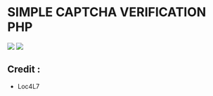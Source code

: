# SIMPLE CAPTCHA VERIFICATION PHP

 <img src="https://img.shields.io/badge/Software-XAMPP-success.svg">  <img src="https://img.shields.io/badge/Software-WAMP-success.svg">

## Credit :
* Loc4L7